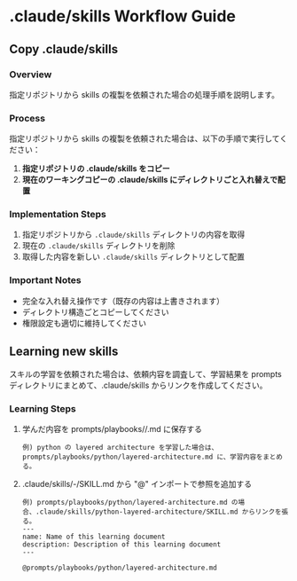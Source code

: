 # .claude/skills Workflow Guide

## Copy .claude/skills

### Overview
指定リポジトリから skills の複製を依頼された場合の処理手順を説明します。

### Process
指定リポジトリから skills の複製を依頼された場合は、以下の手順で実行してください：

1. **指定リポジトリの .claude/skills をコピー**
2. **現在のワーキングコピーの .claude/skills にディレクトリごと入れ替えで配置**

### Implementation Steps
1. 指定リポジトリから `.claude/skills` ディレクトリの内容を取得
2. 現在の `.claude/skills` ディレクトリを削除
3. 取得した内容を新しい `.claude/skills` ディレクトリとして配置

### Important Notes
- 完全な入れ替え操作です（既存の内容は上書きされます）
- ディレクトリ構造ごとコピーしてください
- 権限設定も適切に維持してください

## Learning new skills
スキルの学習を依頼された場合は、依頼内容を調査して、学習結果を prompts ディレクトリにまとめて、.claude/skills からリンクを作成してください。

### Learning Steps
1. 学んだ内容を prompts/playbooks/<category>/<skill name>.md に保存する
   ```
   例) python の layered architecture を学習した場合は、prompts/playbooks/python/layered-architecture.md に、学習内容をまとめる。
   ```
2. .claude/skills/<category>-<skill name>/SKILL.md から "@" インポートで参照を追加する
   ```
   例) prompts/playbooks/python/layered-architecture.md の場合、.claude/skills/python-layered-architecture/SKILL.md からリンクを張る。
   ---
   name: Name of this learning document
   description: Description of this learning document
   ---
   
   @prompts/playbooks/python/layered-architecture.md
   
   ```
